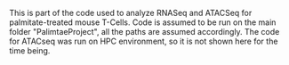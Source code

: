 This is part of the code used to analyze RNASeq and ATACSeq for palmitate-treated mouse T-Cells. Code is assumed to be run on the main folder "PalimtaeProject", all the paths are assumed accordingly. The code for ATACseq was run on HPC environment, so it is not shown here for the time being.
